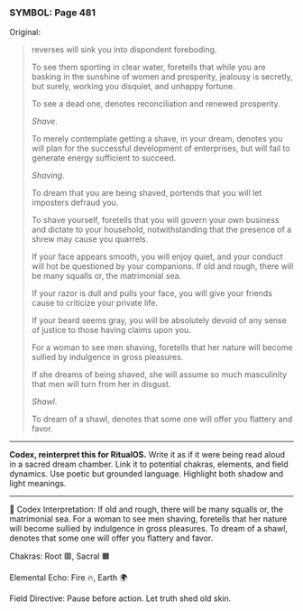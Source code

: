 ### SYMBOL: Page 481

Original:
> reverses will sink you into dispondent foreboding.
> 
> 
> To see them sporting in clear water, foretells that while you are basking
> in the sunshine of women and prosperity, jealousy is secretly, but surely,
> working you disquiet, and unhappy fortune.
> 
> 
> To see a dead one, denotes reconciliation and renewed prosperity.
> 
> 
> _Shave_.
> 
> 
> To merely contemplate getting a shave, in your dream, denotes you
> will plan for the successful development of enterprises,
> but will fail to generate energy sufficient to succeed.
> 
> 
> _Shaving_.
> 
> 
> To dream that you are being shaved, portends that you will let
> imposters defraud you.
> 
> 
> To shave yourself, foretells that you will govern your own business
> and dictate to your household, notwithstanding that the presence
> of a shrew may cause you quarrels.
> 
> 
> If your face appears smooth, you will enjoy quiet, and your conduct
> will hot be questioned by your companions. If old and rough,
> there will be many squalls or, the matrimonial sea.
> 
> 
> If your razor is dull and pulls your face, you will give your friends
> cause to criticize your private life.
> 
> 
> If your beard seems gray, you will be absolutely devoid of any sense
> of justice to those having claims upon you.
> 
> 
> For a woman to see men shaving, foretells that her nature will become
> sullied by indulgence in gross pleasures.
> 
> 
> If she dreams of being shaved, she will assume so much masculinity that men
> will turn from her in disgust.
> 
> 
> _Shawl_.
> 
> 
> To dream of a shawl, denotes that some one will offer you flattery and favor.

---

**Codex, reinterpret this for RitualOS.**
Write it as if it were being read aloud in a sacred dream chamber.
Link it to potential chakras, elements, and field dynamics.
Use poetic but grounded language.
Highlight both shadow and light meanings.

---

🔁 Codex Interpretation:
If old and rough, there will be many squalls or, the matrimonial sea. For a woman to see men shaving, foretells that her nature will become sullied by indulgence in gross pleasures. To dream of a shawl, denotes that some one will offer you flattery and favor.

Chakras: Root 🟥, Sacral 🟧

Elemental Echo: Fire 🔥, Earth 🌍

Field Directive: Pause before action. Let truth shed old skin.
